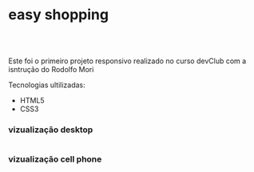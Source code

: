 <h1>easy shopping</h1>
<br>
<br>
<p>Este foi o primeiro projeto responsivo realizado no curso devClub com a isntrução do Rodolfo Mori</p>
<p>Tecnologias ultilizadas:</p>
<ul>
  <li>HTML5</li>
  <li>CSS3</li>
</ul>

<h3>vizualização desktop</h3> 
<img scr:"https://github.com/AnderrBarbosa/Projeto-easy-shopping/blob/main/desktop..png?raw=true"/>
<h3>vizualização cell phone</h3>
<img scr="[https://github.com/AnderrBarbosa/Projeto-easy-shopping/blob/main/iphone.png?raw=true](https://github.com/AnderrBarbosa/Projeto-easy-shopping/blob/main/iphone.png?raw=true)https://github.com/AnderrBarbosa/Projeto-easy-shopping/blob/main/iphone.png?raw=true"/>

